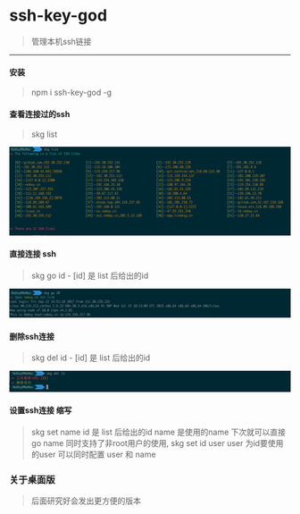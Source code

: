 # ssh-key-god

> 管理本机ssh链接

---

#### 安装

> npm i ssh-key-god -g


#### 查看连接过的ssh
>  skg list

![list](./res/list.png)

#### 直接连接 ssh
> skg go id   - [id] 是 list 后给出的id

![go](./res/go.png)


#### 删除ssh连接  
> skg del id  - [id] 是 list 后给出的id

![go](./res/del.png)

#### 设置ssh连接 缩写 
> skg set name id 是 list 后给出的id name 是使用的name 下次就可以直接go name 
> 同时支持了非root用户的使用, skg set id user  user 为id要使用的user
> 可以同时配置 user 和 name 



### 关于桌面版

> 后面研究好会发出更方便的版本

